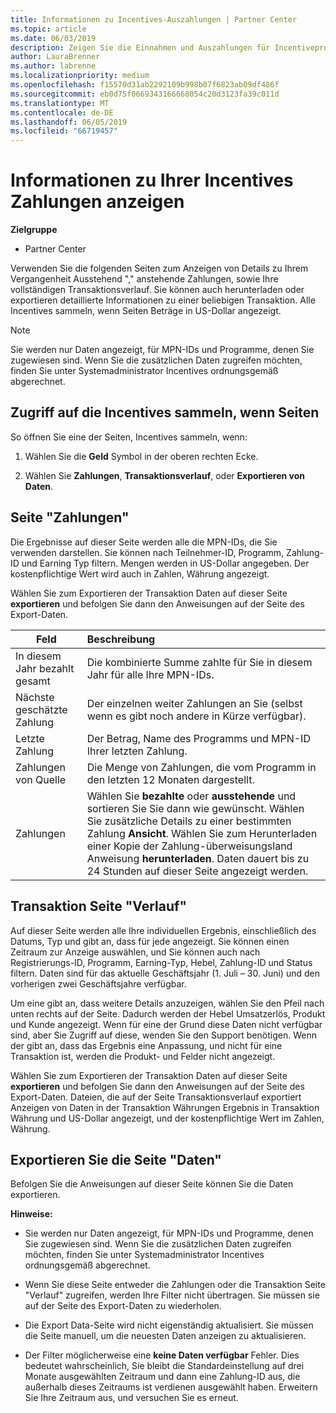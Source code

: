 ```yaml
---
title: Informationen zu Incentives-Auszahlungen | Partner Center
ms.topic: article
ms.date: 06/03/2019
description: Zeigen Sie die Einnahmen und Auszahlungen für Incentiveprogramme an.
author: LauraBrenner
ms.author: labrenne
ms.localizationpriority: medium
ms.openlocfilehash: f15570d31ab2292109b998b07f6823ab09df486f
ms.sourcegitcommit: eb0d75f0669343166668054c20d3123fa39c011d
ms.translationtype: MT
ms.contentlocale: de-DE
ms.lasthandoff: 06/05/2019
ms.locfileid: "66719457"
---
```

# <a name="view-your-incentives-payments-information"></a>Informationen zu Ihrer Incentives Zahlungen anzeigen

**Zielgruppe**

-  Partner Center

Verwenden Sie die folgenden Seiten zum Anzeigen von Details zu Ihrem Vergangenheit Ausstehend "," anstehende Zahlungen, sowie Ihre vollständigen Transaktionsverlauf. Sie können auch herunterladen oder exportieren detaillierte Informationen zu einer beliebigen Transaktion. Alle Incentives sammeln, wenn Seiten Beträge in US-Dollar angezeigt. 

>[!Note]
>Sie werden nur Daten angezeigt, für MPN-IDs und Programme, denen Sie zugewiesen sind. Wenn Sie die zusätzlichen Daten zugreifen möchten, finden Sie unter Systemadministrator Incentives ordnungsgemäß abgerechnet. 

## <a name="access-the-incentives-pages"></a>Zugriff auf die Incentives sammeln, wenn Seiten

So öffnen Sie eine der Seiten, Incentives sammeln, wenn:

1.  Wählen Sie die **Geld** Symbol in der oberen rechten Ecke.

2.  Wählen Sie **Zahlungen**, **Transaktionsverlauf**, oder **Exportieren von Daten**.

## <a name="payments-page"></a>Seite "Zahlungen"

Die Ergebnisse auf dieser Seite werden alle die MPN-IDs, die Sie verwenden darstellen. Sie können nach Teilnehmer-ID, Programm, Zahlung-ID und Earning Typ filtern. Mengen werden in US-Dollar angegeben. Der kostenpflichtige Wert wird auch in Zahlen, Währung angezeigt. 

Wählen Sie zum Exportieren der Transaktion Daten auf dieser Seite **exportieren** und befolgen Sie dann den Anweisungen auf der Seite des Export-Daten. 

|**Feld**  |**Beschreibung**    |
|-------------------|:--------------------|
|In diesem Jahr bezahlt gesamt        |Die kombinierte Summe zahlte für Sie in diesem Jahr für alle Ihre MPN-IDs.                                     |
|Nächste geschätzte Zahlung      |Der einzelnen weiter Zahlungen an Sie (selbst wenn es gibt noch andere in Kürze verfügbar).                                     |
|Letzte Zahlung           |Der Betrag, Name des Programms und MPN-ID Ihrer letzten Zahlung.                                      |
|Zahlungen von Quelle       |Die Menge von Zahlungen, die vom Programm in den letzten 12 Monaten dargestellt.                                      |
|Zahlungen                       |Wählen Sie **bezahlte** oder **ausstehende** und sortieren Sie Sie dann wie gewünscht. Wählen Sie zusätzliche Details zu einer bestimmten Zahlung **Ansicht**. Wählen Sie zum Herunterladen einer Kopie der Zahlung-überweisungsland Anweisung **herunterladen**. Daten dauert bis zu 24 Stunden auf dieser Seite angezeigt werden.     |

## <a name="transaction-history-page"></a>Transaktion Seite "Verlauf"

Auf dieser Seite werden alle Ihre individuellen Ergebnis, einschließlich des Datums, Typ und gibt an, dass für jede angezeigt. Sie können einen Zeitraum zur Anzeige auswählen, und Sie können auch nach Registrierungs-ID, Programm, Earning-Typ, Hebel, Zahlung-ID und Status filtern. Daten sind für das aktuelle Geschäftsjahr (1. Juli – 30. Juni) und den vorherigen zwei Geschäftsjahre verfügbar. 

Um eine gibt an, dass weitere Details anzuzeigen, wählen Sie den Pfeil nach unten rechts auf der Seite. Dadurch werden der Hebel Umsatzerlös, Produkt und Kunde angezeigt. Wenn für eine der Grund diese Daten nicht verfügbar sind, aber Sie Zugriff auf diese, wenden Sie den Support benötigen. Wenn der gibt an, dass das Ergebnis eine Anpassung, und nicht für eine Transaktion ist, werden die Produkt- und Felder nicht angezeigt. 

Wählen Sie zum Exportieren der Transaktion Daten auf dieser Seite **exportieren** und befolgen Sie dann den Anweisungen auf der Seite des Export-Daten. Dateien, die auf der Seite Transaktionsverlauf exportiert Anzeigen von Daten in der Transaktion Währungen Ergebnis in Transaktion Währung und US-Dollar angezeigt, und der kostenpflichtige Wert im Zahlen, Währung. 

## <a name="export-data-page"></a>Exportieren Sie die Seite "Daten"

Befolgen Sie die Anweisungen auf dieser Seite können Sie die Daten exportieren. 

**Hinweise:**
- Sie werden nur Daten angezeigt, für MPN-IDs und Programme, denen Sie zugewiesen sind. Wenn Sie die zusätzlichen Daten zugreifen möchten, finden Sie unter Systemadministrator Incentives ordnungsgemäß abgerechnet. 

- Wenn Sie diese Seite entweder die Zahlungen oder die Transaktion Seite "Verlauf" zugreifen, werden Ihre Filter nicht übertragen. Sie müssen sie auf der Seite des Export-Daten zu wiederholen. 

- Die Export Data-Seite wird nicht eigenständig aktualisiert. Sie müssen die Seite manuell, um die neuesten Daten anzeigen zu aktualisieren. 

- Der Filter möglicherweise eine **keine Daten verfügbar** Fehler. Dies bedeutet wahrscheinlich, Sie bleibt die Standardeinstellung auf drei Monate ausgewählten Zeitraum und dann eine Zahlung-ID aus, die außerhalb dieses Zeitraums ist verdienen ausgewählt haben. Erweitern Sie Ihre Zeitraum aus, und versuchen Sie es erneut. 

